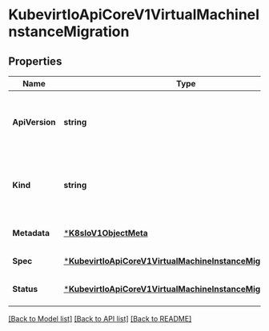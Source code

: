 # KubevirtIoApiCoreV1VirtualMachineInstanceMigration

## Properties
Name | Type | Description | Notes
------------ | ------------- | ------------- | -------------
**ApiVersion** | **string** | APIVersion defines the versioned schema of this representation of an object. Servers should convert recognized schemas to the latest internal value, and may reject unrecognized values. More info: https://git.k8s.io/community/contributors/devel/sig-architecture/api-conventions.md#resources | [default to null]
**Kind** | **string** | Kind is a string value representing the REST resource this object represents. Servers may infer this from the endpoint the client submits requests to. Cannot be updated. In CamelCase. More info: https://git.k8s.io/community/contributors/devel/sig-architecture/api-conventions.md#types-kinds | [default to null]
**Metadata** | [***K8sIoV1ObjectMeta**](k8s.io.v1.ObjectMeta.md) |  | [optional] [default to null]
**Spec** | [***KubevirtIoApiCoreV1VirtualMachineInstanceMigrationSpec**](kubevirt.io.api.core.v1.VirtualMachineInstanceMigrationSpec.md) |  | [default to null]
**Status** | [***KubevirtIoApiCoreV1VirtualMachineInstanceMigrationStatus**](kubevirt.io.api.core.v1.VirtualMachineInstanceMigrationStatus.md) |  | [optional] [default to null]

[[Back to Model list]](../README.md#documentation-for-models) [[Back to API list]](../README.md#documentation-for-api-endpoints) [[Back to README]](../README.md)


